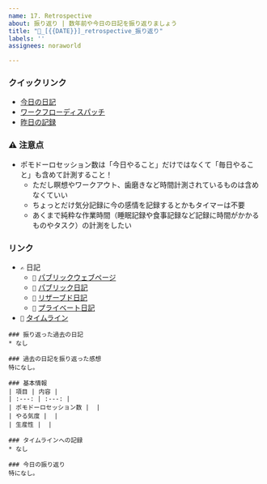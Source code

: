```yaml
---
name: 17. Retrospective
about: 振り返り | 数年前や今日の日記を振り返りましょう
title: "💭_[{{DATE}}]_retrospective_振り返り"
labels: ''
assignees: noraworld

---
```


### クイックリンク
* [今日の日記]([{{MAIN_REPO_TODAY_URL}}])
* [ワークフローディスパッチ](https://github.com/noraworld/diary-templates-assistant/actions/workflows/retrospective.yml)
* [昨日の記録](https://github.com/noraworld/diary-templates/blob/main/templates/retrospective/[{{YESTERDAY_YEAR}}]/[{{YESTERDAY_MONTH}}]/[{{YESTERDAY_DATE}}]-.md)

### ⚠️ 注意点
* ポモドーロセッション数は「今日やること」だけではなくて「毎日やること」も含めて計測すること！
    * ただし瞑想やワークアウト、歯磨きなど時間計測されているものは含めなくていい
    * ちょっとだけ気分記録に今の感情を記録するとかもタイマーは不要
    * あくまで純粋な作業時間（睡眠記録や食事記録など記録に時間がかかるものやタスク）の計測をしたい

### リンク
* `✍️` 日記
    * `📜` [パブリックウェブページ](https://noraworld.github.io/diary/)
    * `📘` [パブリック日記](https://github.com/noraworld/diary/tree/main/_posts)
    * `📔` [リザーブド日記](https://github.com/noraworld/reserved-diary/tree/main/_posts)
    * `📙` [プライベート日記](https://github.com/noraworld/private-diary/tree/main/_posts)
* `📆` [タイムライン](https://github.com/noraworld/diary/blob/main/static/TIMELINE.md)

```
### 振り返った過去の日記
* なし

### 過去の日記を振り返った感想
特になし。
```

```
### 基本情報
| 項目 | 内容 |
| :---: | :---: |
| ポモドーロセッション数 |  |
| やる気度 |  |
| 生産性 |  |

### タイムラインへの記録
* なし

### 今日の振り返り
特になし。
```

